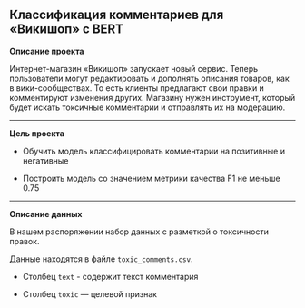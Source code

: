 ## Классификация комментариев для «Викишоп» с BERT

**Описание проекта**

Интернет-магазин «Викишоп» запускает новый сервис. Теперь пользователи могут редактировать и дополнять описания товаров, как в вики-сообществах. То есть клиенты предлагают свои правки и комментируют изменения других. Магазину нужен инструмент, который будет искать токсичные комментарии и отправлять их на модерацию.

 ---
**Цель проекта**

- Обучить модель классифицировать комментарии на позитивные и негативные

- Построить модель со значением метрики качества F1 не меньше 0.75

---
**Описание данных**

В нашем распоряжении набор данных с разметкой о токсичности правок.

Данные находятся в файле `toxic_comments.csv`.

- Столбец `text` - содержит текст комментария

- Столбец `toxic` — целевой признак
